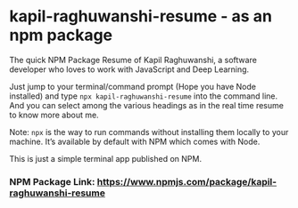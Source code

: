 # kapil-raghuwanshi-resume - as an npm package 
The quick NPM Package Resume of Kapil Raghuwanshi, a software developer who loves to work with JavaScript and Deep Learning.

Just jump to your terminal/command prompt (Hope you have Node installed) and type `npx kapil-raghuwanshi-resume` into the command line. And you can select among the various headings as in the real time resume to know more about me.

Note: `npx` is the way to run commands without installing them locally to your machine. It’s available by default with NPM which comes with Node.

This is just a simple terminal app published on NPM.

### NPM Package Link: https://www.npmjs.com/package/kapil-raghuwanshi-resume